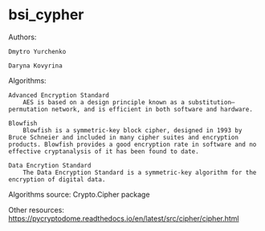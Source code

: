 # bsi_cypher

Authors:

    Dmytro Yurchenko

    Daryna Kovyrina

Algorithms:

    Advanced Encryption Standard
        AES is based on a design principle known as a substitution–permutation network, and is efficient in both software and hardware.

    Blowfish
        Blowfish is a symmetric-key block cipher, designed in 1993 by Bruce Schneier and included in many cipher suites and encryption products. Blowfish provides a good encryption rate in software and no effective cryptanalysis of it has been found to date.

    Data Encrytion Standard
        The Data Encryption Standard is a symmetric-key algorithm for the encryption of digital data.

Algorithms source:
    Crypto.Cipher package

Other resources:
    https://pycryptodome.readthedocs.io/en/latest/src/cipher/cipher.html
